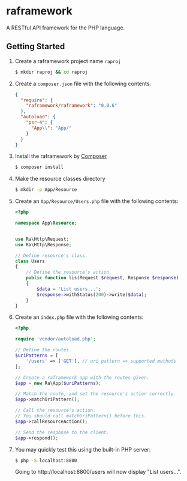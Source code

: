 # raframework
A RESTful API framework for the PHP language. 


## Getting Started

1.  Create a raframework project name `raproj`

    ```bash
    $ mkdir raproj && cd raproj
    ```

2.  Create a `composer.json` file with the following contents:
    ```json
    {
      "require": {
        "raframework/raframework": "0.0.6"
      },
      "autoload": {
        "psr-4": {
          "App\\": "App/"
        }
      }
    }
    ```
3.  Install the raframework by [Composer](https://getcomposer.org/)
    ```bash
    $ composer install
    ```

4.  Make the resource classes directory
    ```bash
    $ mkdir -p App/Resource
    ```

5.  Create an `App/Resource/Users.php` file with the following contents:
    ```php
    <?php
    
    namespace App\Resource;
    
    
    use Ra\Http\Request;
    use Ra\Http\Response;
    
    // Define resource's class.
    class Users
    {
        // Define the resource's action.
        public function lis(Request $request, Response $response)
        {
            $data = 'List users...';
            $response->withStatus(200)->write($data);
        }
    }
    ```

6.  Create an `index.php` file with the following contents:

    ```php
    <?php
    
    require 'vendor/autoload.php';
    
    // Define the routes.
    $uriPatterns = [
        '/users' => ['GET'], // uri pattern => supported methods
    ];
    
    // Create a raframework app with the routes given.
    $app = new Ra\App($uriPatterns);
    
    // Match the route, and set the resource's action correctly.
    $app->matchUriPattern();
    
    // Call the resource's action.
    // You should call matchUriPattern() before this.
    $app->callResourceAction();
    
    // Send the response to the client.
    $app->respond();
    ```

7.  You may quickly test this using the built-in PHP server:
    ```bash
    $ php -S localhost:8800
    ```
    
    Going to http://localhost:8800/users will now display "List users...".
